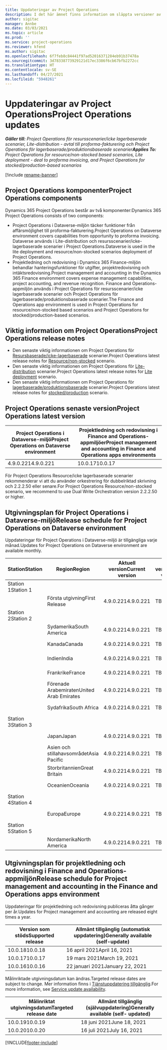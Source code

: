 ```yaml
---
title: Uppdateringar av Project Operations
description: I det här ämnet finns information om släppta versioner av Dynamics 365 Project Operations.
author: sigitac
manager: Annbe
ms.date: 03/03/2021
ms.topic: article
ms.prod: ''
ms.service: project-operations
ms.reviewer: kfend
ms.author: sigitac
ms.openlocfilehash: 6f7feb8c84441f97ad52016371284eb91b37478a
ms.sourcegitcommit: 3d78338773929121d17ec3386f6cb67bfb2272cc
ms.translationtype: HT
ms.contentlocale: sv-SE
ms.lasthandoff: 04/27/2021
ms.locfileid: "5948261"
---
```

# <a name="project-operations-updates"></a><span data-ttu-id="3b745-103">Uppdateringar av Project Operations</span><span class="sxs-lookup"><span data-stu-id="3b745-103">Project Operations updates</span></span>

<span data-ttu-id="3b745-104">_**Gäller till:** Project Operations för resursscenarier/icke lagerbaserade scenarier, Lite-distribution - avtal till proforma-fakturering och Project Operations för lagerbaserade/produktionsbaserade scenarier_</span><span class="sxs-lookup"><span data-stu-id="3b745-104">_**Applies To:** Project Operations for resource/non-stocked based scenarios, Lite deployment - deal to proforma invoicing, and Project Operations for stocked/production-based scenarios_</span></span>

[!include [rename-banner](~/includes/cc-data-platform-banner.md)]

## <a name="project-operations-components"></a><span data-ttu-id="3b745-105">Project Operations komponenter</span><span class="sxs-lookup"><span data-stu-id="3b745-105">Project Operations components</span></span>

<span data-ttu-id="3b745-106">Dynamics 365 Project Operations består av två komponenter:</span><span class="sxs-lookup"><span data-stu-id="3b745-106">Dynamics 365 Project Operations consists of two components:</span></span>

- <span data-ttu-id="3b745-107">Project Operations i Dataverse-miljön täcker funktioner från affärsmöjlighet till proforma-fakturering.</span><span class="sxs-lookup"><span data-stu-id="3b745-107">Project Operations on Dataverse environment covers capabilities from opportunity to proforma invoicing.</span></span> <span data-ttu-id="3b745-108">Dataverse används i Lite-distribution och resursscenarier/icke-lagerbaserade scenarier i Project Operations.</span><span class="sxs-lookup"><span data-stu-id="3b745-108">Dataverse is used in the lite deployment and resource/non-stocked scenarios deployment of Project Operations.</span></span>
- <span data-ttu-id="3b745-109">Projektledning och redovisning i Dynamics 365 Finance-miljön behandlar hanteringsfunktioner för utgifter, projektredovisning och intäktsredovisning.</span><span class="sxs-lookup"><span data-stu-id="3b745-109">Project management and accounting in the Dynamics 365 Finance environment covers expense management capabilities, project accounting, and revenue recognition.</span></span> <span data-ttu-id="3b745-110">Finance and Operations-appmiljön används i Project Operations för resursscenarier/icke lagerbaserade scenarier och Project Operations för lagerbaserade/produktionsbaserade scenarier.</span><span class="sxs-lookup"><span data-stu-id="3b745-110">The Finance and Operations app environment is used in Project Operations for resource/non-stocked based scenarios and Project Operations for stocked/production-based scenarios.</span></span>

## <a name="project-operations-release-notes"></a><span data-ttu-id="3b745-111">Viktig information om Project Operations</span><span class="sxs-lookup"><span data-stu-id="3b745-111">Project Operations release notes</span></span>
- <span data-ttu-id="3b745-112">Den senaste viktig informationen om Project Operations för [Resursbaserade/icke-lagerbaserade](whats-new-apr-2021-resource-based.md) scenarier.</span><span class="sxs-lookup"><span data-stu-id="3b745-112">Project Operations latest release notes for [Resource/non-stocked](whats-new-apr-2021-resource-based.md) scenario.</span></span>
- <span data-ttu-id="3b745-113">Den senaste viktig informationen om Project Operations för [Lite-distribution](../pro/whats-new/whats-new-apr-2021-lite.md) scenarier.</span><span class="sxs-lookup"><span data-stu-id="3b745-113">Project Operations latest release notes for [Lite deployment](../pro/whats-new/whats-new-apr-2021-lite.md) scenario.</span></span>
- <span data-ttu-id="3b745-114">Den senaste viktig informationen om Project Operations för [lagerbaserade/produktionsbaserade](../prod-pma/whats-new/whats-new-mar-2021-stocked.md) scenarier.</span><span class="sxs-lookup"><span data-stu-id="3b745-114">Project Operations latest release notes for [stocked/production](../prod-pma/whats-new/whats-new-mar-2021-stocked.md) scenario.</span></span>

## <a name="project-operations-latest-version"></a><span data-ttu-id="3b745-115">Project Operations senaste version</span><span class="sxs-lookup"><span data-stu-id="3b745-115">Project Operations latest version</span></span>

| <span data-ttu-id="3b745-116">Project Operations i Dataverse-miljö</span><span class="sxs-lookup"><span data-stu-id="3b745-116">Project Operations on Dataverse environment</span></span> | <span data-ttu-id="3b745-117">Projektledning och redovisning i Finance and Operations-appmiljöer</span><span class="sxs-lookup"><span data-stu-id="3b745-117">Project management and accounting in Finance and Operations apps environments</span></span> | 
| --- | --- |
| <span data-ttu-id="3b745-118">4.9.0.221</span><span class="sxs-lookup"><span data-stu-id="3b745-118">4.9.0.221</span></span> | <span data-ttu-id="3b745-119">10.0.17</span><span class="sxs-lookup"><span data-stu-id="3b745-119">10.0.17</span></span> |

<span data-ttu-id="3b745-120">För Project Operations Resource/icke lagerbaserade scenarier rekommenderar vi att du använder orkestrering för dubbelriktad skrivning och 2.2.2.50 eller senare.</span><span class="sxs-lookup"><span data-stu-id="3b745-120">For Project Operations Resource/non-stocked scenario, we recommend to use Dual Write Orchestration version 2.2.2.50 or higher.</span></span>

## <a name="release-schedule-for-project-operations-on-dataverse-environment"></a><span data-ttu-id="3b745-121">Utgivningsplan för Project Operations i Dataverse-miljö</span><span class="sxs-lookup"><span data-stu-id="3b745-121">Release schedule for Project Operations on Dataverse environment</span></span>

<span data-ttu-id="3b745-122">Uppdateringar för Project Operations i Dataverse-miljö är tillgängliga varje månad.</span><span class="sxs-lookup"><span data-stu-id="3b745-122">Updates for Project Operations on Dataverse environment are available monthly.</span></span> 

| <span data-ttu-id="3b745-123">Station</span><span class="sxs-lookup"><span data-stu-id="3b745-123">Station</span></span>   | <span data-ttu-id="3b745-124">Region</span><span class="sxs-lookup"><span data-stu-id="3b745-124">Region</span></span>        | <span data-ttu-id="3b745-125">Aktuell version</span><span class="sxs-lookup"><span data-stu-id="3b745-125">Current version</span></span> | <span data-ttu-id="3b745-126">Nästa version</span><span class="sxs-lookup"><span data-stu-id="3b745-126">Next version</span></span> | <span data-ttu-id="3b745-127">Allmänt tillgängliga</span><span class="sxs-lookup"><span data-stu-id="3b745-127">Generally available</span></span> |
|-----------|---------------|-----------------|--------------|---------------------|
| <span data-ttu-id="3b745-128">Station 1</span><span class="sxs-lookup"><span data-stu-id="3b745-128">Station 1</span></span> |   &nbsp;      |    &nbsp;       | &nbsp;       |      &nbsp;         |
|   &nbsp;  | <span data-ttu-id="3b745-129">Första utgivning</span><span class="sxs-lookup"><span data-stu-id="3b745-129">First Release</span></span> |  <span data-ttu-id="3b745-130">4.9.0.221</span><span class="sxs-lookup"><span data-stu-id="3b745-130">4.9.0.221</span></span>       | <span data-ttu-id="3b745-131">TBD</span><span class="sxs-lookup"><span data-stu-id="3b745-131">TBD</span></span>     | <span data-ttu-id="3b745-132">30-Apr-21</span><span class="sxs-lookup"><span data-stu-id="3b745-132">30-Apr-21</span></span>           |
| <span data-ttu-id="3b745-133">Station 2</span><span class="sxs-lookup"><span data-stu-id="3b745-133">Station 2</span></span> |   &nbsp;      |    &nbsp;       | &nbsp;       |      &nbsp;         |
|   &nbsp;  | <span data-ttu-id="3b745-134">Sydamerika</span><span class="sxs-lookup"><span data-stu-id="3b745-134">South America</span></span> |  <span data-ttu-id="3b745-135">4.9.0.221</span><span class="sxs-lookup"><span data-stu-id="3b745-135">4.9.0.221</span></span>       | <span data-ttu-id="3b745-136">TBD</span><span class="sxs-lookup"><span data-stu-id="3b745-136">TBD</span></span>     | <span data-ttu-id="3b745-137">30-Apr-21</span><span class="sxs-lookup"><span data-stu-id="3b745-137">30-Apr-21</span></span>           |
|    &nbsp; | <span data-ttu-id="3b745-138">Kanada</span><span class="sxs-lookup"><span data-stu-id="3b745-138">Canada</span></span>        |  <span data-ttu-id="3b745-139">4.9.0.221</span><span class="sxs-lookup"><span data-stu-id="3b745-139">4.9.0.221</span></span>       | <span data-ttu-id="3b745-140">TBD</span><span class="sxs-lookup"><span data-stu-id="3b745-140">TBD</span></span>     | <span data-ttu-id="3b745-141">30-Apr-21</span><span class="sxs-lookup"><span data-stu-id="3b745-141">30-Apr-21</span></span>           |
|   &nbsp;  | <span data-ttu-id="3b745-142">Indien</span><span class="sxs-lookup"><span data-stu-id="3b745-142">India</span></span>         |  <span data-ttu-id="3b745-143">4.9.0.221</span><span class="sxs-lookup"><span data-stu-id="3b745-143">4.9.0.221</span></span>       | <span data-ttu-id="3b745-144">TBD</span><span class="sxs-lookup"><span data-stu-id="3b745-144">TBD</span></span>     | <span data-ttu-id="3b745-145">30-Apr-21</span><span class="sxs-lookup"><span data-stu-id="3b745-145">30-Apr-21</span></span>           |
|   &nbsp;  | <span data-ttu-id="3b745-146">Frankrike</span><span class="sxs-lookup"><span data-stu-id="3b745-146">France</span></span>         |  <span data-ttu-id="3b745-147">4.9.0.221</span><span class="sxs-lookup"><span data-stu-id="3b745-147">4.9.0.221</span></span>       | <span data-ttu-id="3b745-148">TBD</span><span class="sxs-lookup"><span data-stu-id="3b745-148">TBD</span></span>     | <span data-ttu-id="3b745-149">30-Apr-21</span><span class="sxs-lookup"><span data-stu-id="3b745-149">30-Apr-21</span></span>           |
|   &nbsp;  | <span data-ttu-id="3b745-150">Förenade Arabemiraten</span><span class="sxs-lookup"><span data-stu-id="3b745-150">United Arab Emirates</span></span>         |  <span data-ttu-id="3b745-151">4.9.0.221</span><span class="sxs-lookup"><span data-stu-id="3b745-151">4.9.0.221</span></span>       | <span data-ttu-id="3b745-152">TBD</span><span class="sxs-lookup"><span data-stu-id="3b745-152">TBD</span></span>     | <span data-ttu-id="3b745-153">30-Apr-21</span><span class="sxs-lookup"><span data-stu-id="3b745-153">30-Apr-21</span></span>           |
|   &nbsp;  | <span data-ttu-id="3b745-154">Sydafrika</span><span class="sxs-lookup"><span data-stu-id="3b745-154">South Africa</span></span>         |  <span data-ttu-id="3b745-155">4.9.0.221</span><span class="sxs-lookup"><span data-stu-id="3b745-155">4.9.0.221</span></span>       | <span data-ttu-id="3b745-156">TBD</span><span class="sxs-lookup"><span data-stu-id="3b745-156">TBD</span></span>     | <span data-ttu-id="3b745-157">30-Apr-21</span><span class="sxs-lookup"><span data-stu-id="3b745-157">30-Apr-21</span></span>           |
| <span data-ttu-id="3b745-158">Station 3</span><span class="sxs-lookup"><span data-stu-id="3b745-158">Station 3</span></span>  |      &nbsp;   |     &nbsp;      |     &nbsp;   |      &nbsp;         |
|   &nbsp;  | <span data-ttu-id="3b745-159">Japan</span><span class="sxs-lookup"><span data-stu-id="3b745-159">Japan</span></span>         |  <span data-ttu-id="3b745-160">4.9.0.221</span><span class="sxs-lookup"><span data-stu-id="3b745-160">4.9.0.221</span></span>       | <span data-ttu-id="3b745-161">TBD</span><span class="sxs-lookup"><span data-stu-id="3b745-161">TBD</span></span>     | <span data-ttu-id="3b745-162">07-Maj-21</span><span class="sxs-lookup"><span data-stu-id="3b745-162">07-May-21</span></span>           |
|   &nbsp;  | <span data-ttu-id="3b745-163">Asien och stillahavsområdet</span><span class="sxs-lookup"><span data-stu-id="3b745-163">Asia Pacific</span></span>  |  <span data-ttu-id="3b745-164">4.9.0.221</span><span class="sxs-lookup"><span data-stu-id="3b745-164">4.9.0.221</span></span>       | <span data-ttu-id="3b745-165">TBD</span><span class="sxs-lookup"><span data-stu-id="3b745-165">TBD</span></span>     | <span data-ttu-id="3b745-166">07-Maj-21</span><span class="sxs-lookup"><span data-stu-id="3b745-166">07-May-21</span></span>           |
|   &nbsp;  | <span data-ttu-id="3b745-167">Storbritannien</span><span class="sxs-lookup"><span data-stu-id="3b745-167">Great Britain</span></span> |  <span data-ttu-id="3b745-168">4.9.0.221</span><span class="sxs-lookup"><span data-stu-id="3b745-168">4.9.0.221</span></span>       | <span data-ttu-id="3b745-169">TBD</span><span class="sxs-lookup"><span data-stu-id="3b745-169">TBD</span></span>     | <span data-ttu-id="3b745-170">07-Maj-21</span><span class="sxs-lookup"><span data-stu-id="3b745-170">07-May-21</span></span>           |
|   &nbsp;  | <span data-ttu-id="3b745-171">Oceanien</span><span class="sxs-lookup"><span data-stu-id="3b745-171">Oceania</span></span>       |  <span data-ttu-id="3b745-172">4.9.0.221</span><span class="sxs-lookup"><span data-stu-id="3b745-172">4.9.0.221</span></span>       | <span data-ttu-id="3b745-173">TBD</span><span class="sxs-lookup"><span data-stu-id="3b745-173">TBD</span></span>     | <span data-ttu-id="3b745-174">07-Maj-21</span><span class="sxs-lookup"><span data-stu-id="3b745-174">07-May-21</span></span>           |
| <span data-ttu-id="3b745-175">Station 4</span><span class="sxs-lookup"><span data-stu-id="3b745-175">Station 4</span></span> |     &nbsp;    |     &nbsp;      |     &nbsp;   |      &nbsp;         |
|   &nbsp;  | <span data-ttu-id="3b745-176">Europa</span><span class="sxs-lookup"><span data-stu-id="3b745-176">Europe</span></span>        |  <span data-ttu-id="3b745-177">4.9.0.221</span><span class="sxs-lookup"><span data-stu-id="3b745-177">4.9.0.221</span></span>       | <span data-ttu-id="3b745-178">TBD</span><span class="sxs-lookup"><span data-stu-id="3b745-178">TBD</span></span>     | <span data-ttu-id="3b745-179">14-Maj-21</span><span class="sxs-lookup"><span data-stu-id="3b745-179">14-May-21</span></span>           |
| <span data-ttu-id="3b745-180">Station 5</span><span class="sxs-lookup"><span data-stu-id="3b745-180">Station 5</span></span> |     &nbsp;    |     &nbsp;      |     &nbsp;   |      &nbsp;         |
|   &nbsp;  | <span data-ttu-id="3b745-181">Nordamerika</span><span class="sxs-lookup"><span data-stu-id="3b745-181">North America</span></span> |  <span data-ttu-id="3b745-182">4.9.0.221</span><span class="sxs-lookup"><span data-stu-id="3b745-182">4.9.0.221</span></span>       | <span data-ttu-id="3b745-183">TBD</span><span class="sxs-lookup"><span data-stu-id="3b745-183">TBD</span></span>     | <span data-ttu-id="3b745-184">21-Maj-21</span><span class="sxs-lookup"><span data-stu-id="3b745-184">21-May-21</span></span>           |

## <a name="release-schedule-for-project-management-and-accounting-in-the-finance-and-operations-apps-environment"></a><span data-ttu-id="3b745-185">Utgivningsplan för projektledning och redovisning i Finance and Operations-appmiljön</span><span class="sxs-lookup"><span data-stu-id="3b745-185">Release schedule for Project management and accounting in the Finance and Operations apps environment</span></span>

<span data-ttu-id="3b745-186">Uppdateringar för projektledning och redovisning publiceras åtta gånger per år.</span><span class="sxs-lookup"><span data-stu-id="3b745-186">Updates for Project management and accounting are released eight times a year.</span></span>

| <span data-ttu-id="3b745-187">Version som stöds</span><span class="sxs-lookup"><span data-stu-id="3b745-187">Supported release</span></span> | <span data-ttu-id="3b745-188">Allmänt tillgänglig (automatisk uppdatering)</span><span class="sxs-lookup"><span data-stu-id="3b745-188">Generally available (self-update)</span></span> |
| --- | --- |
| <span data-ttu-id="3b745-189">10.0.18</span><span class="sxs-lookup"><span data-stu-id="3b745-189">10.0.18</span></span> | <span data-ttu-id="3b745-190">16 april 2021</span><span class="sxs-lookup"><span data-stu-id="3b745-190">April 16, 2021</span></span> |
| <span data-ttu-id="3b745-191">10.0.17</span><span class="sxs-lookup"><span data-stu-id="3b745-191">10.0.17</span></span> | <span data-ttu-id="3b745-192">19 mars 2021</span><span class="sxs-lookup"><span data-stu-id="3b745-192">March 19, 2021</span></span> |
| <span data-ttu-id="3b745-193">10.0.16</span><span class="sxs-lookup"><span data-stu-id="3b745-193">10.0.16</span></span> | <span data-ttu-id="3b745-194">22 januari 2021</span><span class="sxs-lookup"><span data-stu-id="3b745-194">January 22, 2021</span></span> |


<span data-ttu-id="3b745-195">Målinriktade utgivningsdatum kan ändras.</span><span class="sxs-lookup"><span data-stu-id="3b745-195">Targeted release dates are subject to change.</span></span> <span data-ttu-id="3b745-196">Mer information finns i [Tjänstuppdatering tillgänglig](/dynamics365/fin-ops-core/fin-ops/get-started/public-preview-releases?toc=%2fdynamics365%2ffinance%2ftoc.json).</span><span class="sxs-lookup"><span data-stu-id="3b745-196">For more information, see [Service update availability](/dynamics365/fin-ops-core/fin-ops/get-started/public-preview-releases?toc=%2fdynamics365%2ffinance%2ftoc.json).</span></span>

| <span data-ttu-id="3b745-197">Målinriktat utgivningsdatum</span><span class="sxs-lookup"><span data-stu-id="3b745-197">Targeted release date</span></span> | <span data-ttu-id="3b745-198">Allmänt tillgänglig (självuppdatering)</span><span class="sxs-lookup"><span data-stu-id="3b745-198">Generally available (self- updated)</span></span> |
| --- | --- |
| <span data-ttu-id="3b745-199">10.0.19</span><span class="sxs-lookup"><span data-stu-id="3b745-199">10.0.19</span></span> | <span data-ttu-id="3b745-200">18 juni 2021</span><span class="sxs-lookup"><span data-stu-id="3b745-200">June 18, 2021</span></span> |
| <span data-ttu-id="3b745-201">10.0.20</span><span class="sxs-lookup"><span data-stu-id="3b745-201">10.0.20</span></span> | <span data-ttu-id="3b745-202">16 juli 2021</span><span class="sxs-lookup"><span data-stu-id="3b745-202">July 16, 2021</span></span> |


[!INCLUDE[footer-include](../includes/footer-banner.md)]